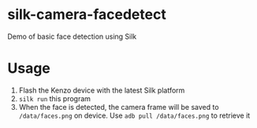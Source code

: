 # silk-camera-facedetect
Demo of basic face detection using Silk

# Usage
1. Flash the Kenzo device with the latest Silk platform
2. `silk run` this program
3. When the face is detected, the camera frame will be saved to `/data/faces.png` on device.  Use `adb pull /data/faces.png` to retrieve it
